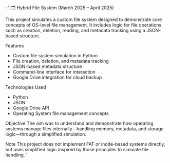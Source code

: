 : '
🗂 Hybrid File System (March 2025 – April 2025)

This project simulates a custom file system designed to demonstrate core concepts of OS-level file management. 
It includes logic for file operations such as creation, deletion, reading, and metadata tracking using a JSON-based structure.

Features
- Custom file system simulation in Python  
- File creation, deletion, and metadata tracking  
- JSON-based metadata structure  
- Command-line interface for interaction  
- Google Drive integration for cloud backup

 Technologies Used
- Python  
- JSON  
- Google Drive API  
- Operating System file management concepts

Objective
The aim was to understand and demonstrate how operating systems manage files internally—handling memory, metadata, 
and storage logic—through a simplified simulation.

 Note
This project does not implement FAT or inode-based systems directly, but uses simplified logic inspired by those 
principles to simulate file handling.
'
